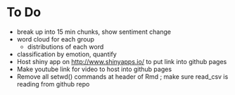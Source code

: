 # To Do
* break up into 15 min chunks, show sentiment change 
* word cloud for each group
  * distributions of each word
* classification by emotion, quantify
* Host shiny app on http://www.shinyapps.io/ to put link into github pages
* Make youtube link for video to host into github pages
* Remove all setwd() commands at header of Rmd ; make sure read_csv is reading from github repo
